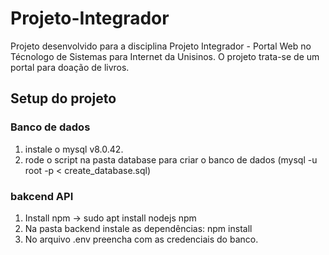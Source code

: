 # Projeto-Integrador
Projeto desenvolvido para a disciplina Projeto Integrador - Portal Web no Técnologo de Sistemas para Internet da Unisinos. O projeto trata-se de um portal para doação de livros.

## Setup do projeto

### Banco de dados

1. instale o mysql v8.0.42.
2. rode o script na pasta database para criar o banco de dados (mysql -u root -p < create_database.sql)

### bakcend API
1. Install npm -> sudo apt install nodejs npm
2. Na pasta backend instale as dependências:
    npm install
3. No arquivo .env preencha com as credenciais do banco.

